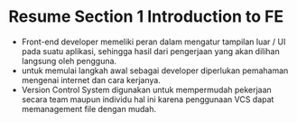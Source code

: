 # Resume Section 1 Introduction to FE

 - Front-end developer memeliki peran dalam mengatur tampilan luar / UI pada suatu aplikasi, sehingga hasil dari pengerjaan yang akan dilihan langsung oleh pengguna.
 - untuk memulai langkah awal sebagai developer diperlukan pemahaman mengenai internet dan cara kerjanya.
 - Version Control System digunakan untuk mempermudah pekerjaan secara team maupun individu hal ini karena penggunaan VCS dapat memanagement file dengan mudah.